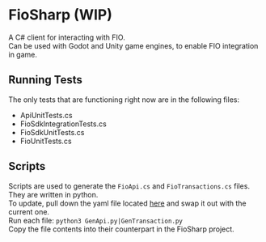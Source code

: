 # FioSharp (WIP)

A C# client for interacting with FIO.  
Can be used with Godot and Unity game engines, to enable FIO integration in game.

## Running Tests

The only tests that are functioning right now are in the following files:
- ApiUnitTests.cs
- FioSdkIntegrationTests.cs
- FioSdkUnitTests.cs
- FioUnitTests.cs

## Scripts

Scripts are used to generate the `FioApi.cs` and `FioTransactions.cs` files.  
They are written in python.  
To update, pull down the yaml file located [here]() and swap it out with the current one.  
Run each file: `python3 GenApi.py|GenTransaction.py`  
Copy the file contents into their counterpart in the FioSharp project.